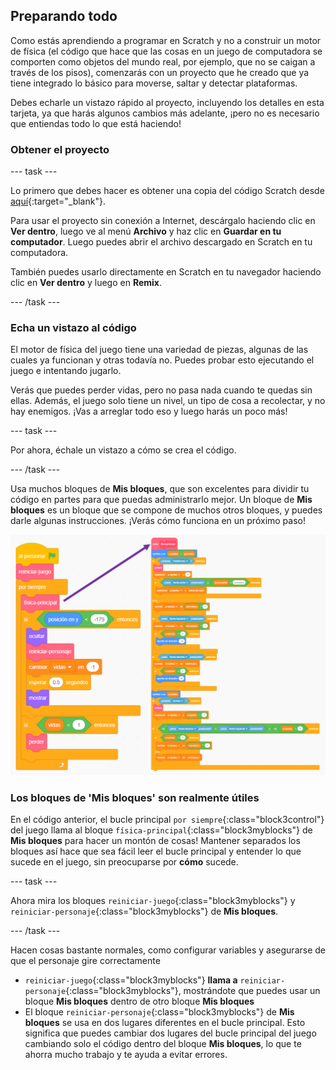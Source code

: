 ## Preparando todo

Como estás aprendiendo a programar en Scratch y no a construir un motor de física (el código que hace que las cosas en un juego de computadora se comporten como objetos del mundo real, por ejemplo, que no se caigan a través de los pisos), comenzarás con un proyecto que he creado que ya tiene integrado lo básico para moverse, saltar y detectar plataformas.

Debes echarle un vistazo rápido al proyecto, incluyendo los detalles en esta tarjeta, ya que harás algunos cambios más adelante, ¡pero no es necesario que entiendas todo lo que está haciendo!

### Obtener el proyecto

--- task ---

Lo primero que debes hacer es obtener una copia del código Scratch desde [aquí](https://scratch.mit.edu/projects/880040509){:target="_blank"}.

Para usar el proyecto sin conexión a Internet, descárgalo haciendo clic en **Ver dentro**, luego ve al menú **Archivo** y haz clic en **Guardar en tu computador**. Luego puedes abrir el archivo descargado en Scratch en tu computadora.

También puedes usarlo directamente en Scratch en tu navegador haciendo clic en **Ver dentro** y luego en **Remix**.

--- /task ---

### Echa un vistazo al código

El motor de física del juego tiene una variedad de piezas, algunas de las cuales ya funcionan y otras todavía no. Puedes probar esto ejecutando el juego e intentando jugarlo.

Verás que puedes perder vidas, pero no pasa nada cuando te quedas sin ellas. Además, el juego solo tiene un nivel, un tipo de cosa a recolectar, y no hay enemigos. ¡Vas a arreglar todo eso y luego harás un poco más!

--- task ---

Por ahora, échale un vistazo a cómo se crea el código.

--- /task ---

Usa muchos bloques de **Mis bloques**, que son excelentes para dividir tu código en partes para que puedas administrarlo mejor. Un bloque de **Mis bloques** es un bloque que se compone de muchos otros bloques, y puedes darle algunas instrucciones. ¡Verás cómo funciona en un próximo paso!

![](images/setup2and3.png)

### Los bloques de 'Mis bloques' son realmente útiles

En el código anterior, el bucle principal `por siempre`{:class="block3control"} del juego llama al bloque `física-principal`{:class="block3myblocks"} de **Mis bloques** para hacer un montón de cosas! Mantener separados los bloques así hace que sea fácil leer el bucle principal y entender lo que sucede en el juego, sin preocuparse por **cómo** sucede.

--- task ---

Ahora mira los bloques `reiniciar-juego`{:class="block3myblocks"} y `reiniciar-personaje`{:class="block3myblocks"} de **Mis bloques**.

--- /task ---

Hacen cosas bastante normales, como configurar variables y asegurarse de que el personaje gire correctamente

- `reiniciar-juego`{:class="block3myblocks"} **llama a** `reiniciar-personaje`{:class="block3myblocks"}, mostrándote que puedes usar un bloque **Mis bloques** dentro de otro bloque **Mis bloques**
- El bloque `reiniciar-personaje`{:class="block3myblocks"} de **Mis bloques** se usa en dos lugares diferentes en el bucle principal. Esto significa que puedes cambiar dos lugares del bucle principal del juego cambiando solo el código dentro del bloque **Mis bloques**, lo que te ahorra mucho trabajo y te ayuda a evitar errores.